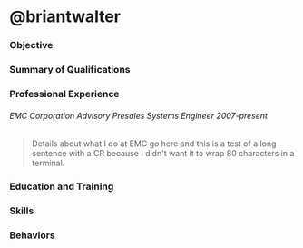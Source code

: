 # @briantwalter

### Objective

### Summary of Qualifications

### Professional Experience
###### EMC Corporation Advisory Presales Systems Engineer 2007-present
> Details about what I do at EMC go here and this is a test of a long sentence
with a CR because I didn't want it to wrap 80 characters in a terminal.


### Education and Training

### Skills

### Behaviors
